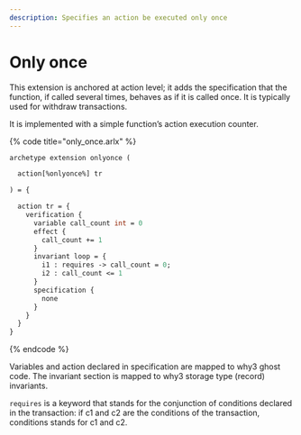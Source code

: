 ```yaml
---
description: Specifies an action be executed only once
---
```


# Only once

This extension is anchored at action level; it adds the specification that the function, if called several times, behaves as if it is called once. It is typically used for withdraw transactions.

It is implemented with a simple function’s action execution counter.

{% code title="only\_once.arlx" %}
```ocaml
archetype extension onlyonce (

  action[%onlyonce%] tr

) = {

  action tr = {
    verification {
      variable call_count int = 0
      effect {
        call_count += 1
      }
      invariant loop = {
        i1 : requires -> call_count = 0;
        i2 : call_count <= 1
      }
      specification {
        none
      }
    }
  }
}
```
{% endcode %}

Variables and action declared in specification are mapped to why3 ghost code. The invariant section is mapped to why3 storage type \(record\) invariants.

`requires` is a keyword that stands for the conjunction of conditions declared in the transaction: if c1 and c2 are the conditions of the transaction, conditions stands for c1 and c2.

